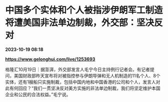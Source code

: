 # 中国多个实体和个人被指涉伊朗军工制造将遭美国非法单边制裁，外交部：坚决反对

**2023-10-19 08:18**

**https://www.gelonghui.com/live/1253693**

格隆汇10月19日｜据澎湃，外交部发言人毛宁今日主持例行记者会。有记者提问，美国财政部昨天宣布将对被指控参与伊朗导弹和无人机制造的11名个人、8个实体，还有1艘船只实施制裁，包括中国内地和中国香港的公司和个人，发言人对此有何回应？“我们一贯坚决反对美方实施的非法单边制裁，我们将坚定维护本国企业和公民的合法权益。”毛宁说。